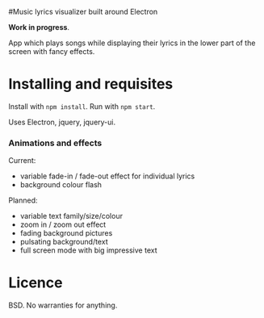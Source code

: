 #Music lyrics visualizer built around Electron

**Work in progress**.

App which plays songs while displaying their lyrics in the lower part of the screen with fancy effects.

# Installing and requisites
Install with `npm install`. Run with `npm start`.

Uses Electron, jquery, jquery-ui.

### Animations and effects
Current:
* variable fade-in / fade-out effect for individual lyrics
* background colour flash

Planned:
* variable text family/size/colour
* zoom in / zoom out effect
* fading background pictures
* pulsating background/text
* full screen mode with big impressive text

# Licence
BSD. No warranties for anything.
